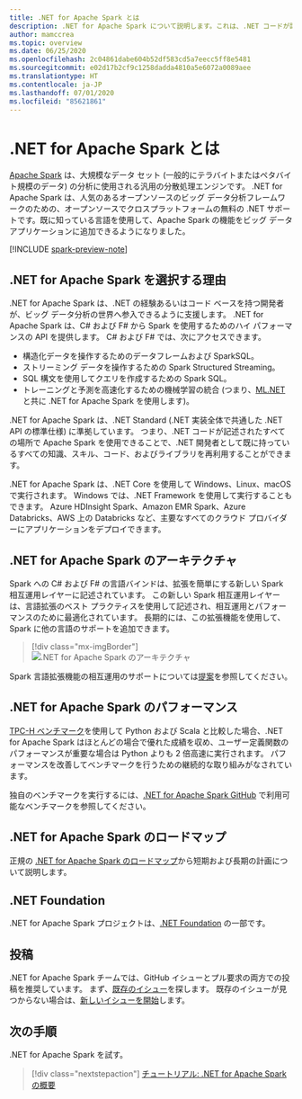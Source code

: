 ```yaml
---
title: .NET for Apache Spark とは
description: .NET for Apache Spark について説明します。これは、.NET コードが記述されたすべての場所で Spark を使用する、無料でオープンソースのクロスプラットフォームなビッグ データ分析フレームワークです。
author: mamccrea
ms.topic: overview
ms.date: 06/25/2020
ms.openlocfilehash: 2c04861dabe604b52df583cd5a7eecc5ff8e5481
ms.sourcegitcommit: e02d17b2cf9c1258dadda4810a5e6072a0089aee
ms.translationtype: HT
ms.contentlocale: ja-JP
ms.lasthandoff: 07/01/2020
ms.locfileid: "85621861"
---
```

# <a name="what-is-net-for-apache-spark"></a>.NET for Apache Spark とは

[Apache Spark](what-is-spark.md) は、大規模なデータ セット (一般的にテラバイトまたはペタバイト規模のデータ) の分析に使用される汎用の分散処理エンジンです。 .NET for Apache Spark は、人気のあるオープンソースのビッグ データ分析フレームワークのための、オープンソースでクロスプラットフォームの無料の .NET サポートです。既に知っている言語を使用して、Apache Spark の機能をビッグ データ アプリケーションに追加できるようになりました。

[!INCLUDE [spark-preview-note](../../includes/spark-preview-note.md)]

## <a name="why-choose-net-for-apache-spark"></a>.NET for Apache Spark を選択する理由

.NET for Apache Spark は、.NET の経験あるいはコード ベースを持つ開発者が、ビッグ データ分析の世界へ参入できるように支援します。 .NET for Apache Spark は、C# および F# から Spark を使用するためのハイ パフォーマンスの API を提供します。 C# および F# では、次にアクセスできます。

* 構造化データを操作するためのデータフレームおよび SparkSQL。
* ストリーミング データを操作するための Spark Structured Streaming。
* SQL 構文を使用してクエリを作成するための Spark SQL。
* トレーニングと予測を高速化するための機械学習の統合 (つまり、[ML.NET](https://dot.net/ml) と共に .NET for Apache Spark を使用します)。

.NET for Apache Spark は、.NET Standard (.NET 実装全体で共通した .NET API の標準仕様) に準拠しています。 つまり、.NET コードが記述されたすべての場所で Apache Spark を使用できることで、.NET 開発者として既に持っているすべての知識、スキル、コード、およびライブラリを再利用することができます。

.NET for Apache Spark は、.NET Core を使用して Windows、Linux、macOS で実行されます。 Windows では、.NET Framework を使用して実行することもできます。 Azure HDInsight Spark、Amazon EMR Spark、Azure Databricks、AWS 上の Databricks など、主要なすべてのクラウド プロバイダーにアプリケーションをデプロイできます。

## <a name="net-for-apache-spark-architecture"></a>.NET for Apache Spark のアーキテクチャ

Spark への C# および F# の言語バインドは、拡張を簡単にする新しい Spark 相互運用レイヤーに記述されています。 この新しい Spark 相互運用レイヤーは、言語拡張のベスト プラクティスを使用して記述され、相互運用とパフォーマンスのために最適化されています。 長期的には、この拡張機能を使用して、Spark に他の言語のサポートを追加できます。

> [!div class="mx-imgBorder"]
> ![.NET for Apache Spark のアーキテクチャ](media/dotnet-spark-architecture.png)

Spark 言語拡張機能の相互運用のサポートについては[提案](https://issues.apache.org/jira/browse/SPARK-26257)を参照してください。

## <a name="net-for-apache-spark-performance"></a>.NET for Apache Spark のパフォーマンス

[TPC-H ベンチマーク](http://www.tpc.org/tpch/)を使用して Python および Scala と比較した場合、.NET for Apache Spark はほとんどの場合で優れた成績を収め、ユーザー定義関数のパフォーマンスが重要な場合は Python よりも 2 倍高速に実行されます。 パフォーマンスを改善してベンチマークを行うための継続的な取り組みがなされています。

独自のベンチマークを実行するには、[.NET for Apache Spark GitHub](https://github.com/dotnet/spark/tree/master/benchmark) で利用可能なベンチマークを参照してください。

## <a name="net-for-apache-spark-roadmap"></a>.NET for Apache Spark のロードマップ

正規の [.NET for Apache Spark のロードマップ](https://github.com/dotnet/spark/blob/master/ROADMAP.md)から短期および長期の計画について説明します。

## <a name="net-foundation"></a>.NET Foundation

.NET for Apache Spark プロジェクトは、[.NET Foundation](https://www.dotnetfoundation.org/) の一部です。

## <a name="contributions"></a>投稿

.NET for Apache Spark チームでは、GitHub イシューとプル要求の両方での投稿を推奨しています。 まず、[既存のイシュー](https://github.com/dotnet/spark/issues)を探します。 既存のイシューが見つからない場合は、[新しいイシューを開始](https://github.com/dotnet/spark/issues?utf8=%E2%9C%93&q=is%3Aissue+is%3Aopen+)します。

## <a name="next-steps"></a>次の手順

.NET for Apache Spark を試す。
> [!div class="nextstepaction"]
> [チュートリアル: .NET for Apache Spark の概要](./tutorials/get-started.md)
